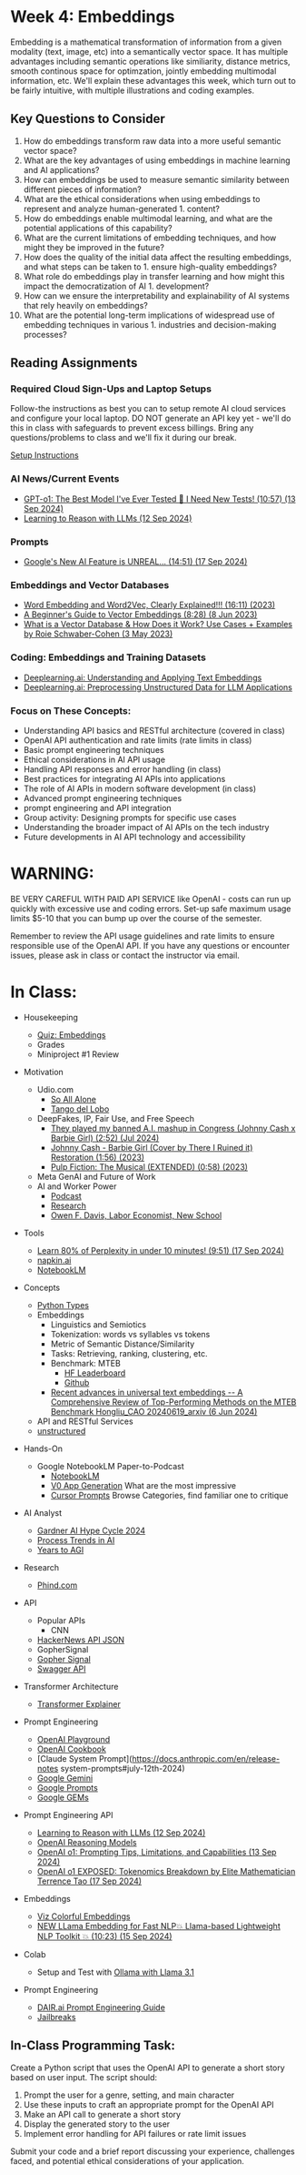 # Week 4: Embeddings

Embedding is a mathematical transformation of information from a given modality (text, image, etc) into a semantically vector space. It has multiple advantages including semantic operations like similiarity, distance metrics, smooth continous space for optimzation, jointly embedding multimodal information, etc. We'll explain these advantages this week, which turn out to be fairly intuitive, with multiple illustrations and coding examples.

## Key Questions to Consider

1. How do embeddings transform raw data into a more useful semantic vector space?
2. What are the key advantages of using embeddings in machine learning and AI applications?
3. How can embeddings be used to measure semantic similarity between different pieces of information?
4. What are the ethical considerations when using embeddings to represent and analyze human-generated 1. content?
5. How do embeddings enable multimodal learning, and what are the potential applications of this capability?
6. What are the current limitations of embedding techniques, and how might they be improved in the future?
7. How does the quality of the initial data affect the resulting embeddings, and what steps can be taken to 1. ensure high-quality embeddings?
8. What role do embeddings play in transfer learning and how might this impact the democratization of AI 1. development?
9. How can we ensure the interpretability and explainability of AI systems that rely heavily on embeddings?
10. What are the potential long-term implications of widespread use of embedding techniques in various 1. industries and decision-making processes?

## Reading Assignments

### Required Cloud Sign-Ups and Laptop Setups

Follow-the instructions as best you can to setup remote AI cloud services and configure your local laptop. DO NOT generate an API key yet - we'll do this in class with safeguards to prevent excess billings. Bring any questions/problems to class and we'll fix it during our break.

[Setup Instructions](../modules/signups_setups.md)

### AI News/Current Events

* [GPT-o1: The Best Model I've Ever Tested 🍓 I Need New Tests! (10:57) (13 Sep 2024)](https://www.youtube.com/watch?v=SbrfjBV8EzM)
* [Learning to Reason with LLMs (12 Sep 2024)](https://openai.com/index/learning-to-reason-with-llms/)
  
### Prompts 

* [Google's New AI Feature is UNREAL... (14:51) (17 Sep 2024)](https://www.youtube.com/watch?v=VY0sdh3p-g0&t=843s)

### Embeddings and Vector Databases

* [Word Embedding and Word2Vec, Clearly Explained!!! (16:11) (2023)](https://www.youtube.com/watch?v=viZrOnJclY0)
* [A Beginner's Guide to Vector Embeddings (8:28) (8 Jun 2023)](https://www.youtube.com/watch?v=NEreO2zlXDk)
* [What is a Vector Database & How Does it Work? Use Cases + Examples by Roie Schwaber-Cohen (3 May 2023)](https://www.pinecone.io/learn/vector-database/)

### Coding: Embeddings and Training Datasets

* [Deeplearning.ai: Understanding and Applying Text Embeddings](https://www.deeplearning.ai/short-courses/embedding-models-from-architecture-to-implementation/)
* [Deeplearning.ai: Preprocessing Unstructured Data for LLM Applications](https://www.deeplearning.ai/short-courses/preprocessing-unstructured-data-for-llm-applications/)

### Focus on These Concepts:

* Understanding API basics and RESTful architecture (covered in class)
* OpenAI API authentication and rate limits (rate limits in class)
* Basic prompt engineering techniques
* Ethical considerations in AI API usage
* Handling API responses and error handling (in class)
* Best practices for integrating AI APIs into applications
* The role of AI APIs in modern software development (in class)
* Advanced prompt engineering techniques
* prompt engineering and API integration
* Group activity: Designing prompts for specific use cases
* Understanding the broader impact of AI APIs on the tech industry
* Future developments in AI API technology and accessibility

# WARNING:

BE VERY CAREFUL WITH PAID API SERVICE like OpenAI - costs can run up quickly with excessive use and coding errors. Set-up safe maximum usage limits $5-10 that you can bump up over the course of the semester.

Remember to review the API usage guidelines and rate limits to ensure responsible use of the OpenAI API. If you have any questions or encounter issues, please ask in class or contact the instructor via email.

# In Class:

* Housekeeping
  * [Quiz: Embeddings](https://forms.gle/X613PqaDYDDUrSSw6)
  * Grades
  * Miniproject #1 Review

* Motivation
  * Udio.com
    * [So All Alone](https://www.udio.com/songs/5Ez3kNfY3F89Y7nnxrxssv)
    * [Tango del Lobo](hhttps://www.udio.com/songs/m4hSMdNzkY5cGvQFk9W4Dm)
  * DeepFakes, IP, Fair Use, and Free Speech
    * [They played my banned  A.I. mashup in Congress (Johnny Cash x Barbie Girl) (2:52) (Jul 2024)](https://www.youtube.com/watch?v=-vh4ErO-i5o)
    * [Johnny Cash - Barbie Girl (Cover by There I Ruined it) Restoration (1:56) (2023)](https://www.youtube.com/watch?v=MAFdzBTe2lg)
    * [Pulp Fiction: The Musical (EXTENDED) (0:58) (2023)](https://www.youtube.com/watch?v=6uLYs5tB0Is)
  * Meta GenAI and Future of Work
  * AI and Worker Power
    * [Podcast](https://drive.google.com/file/d/1xuh6YSPpF7cYvCzE2dnZ_u474qLQICp5/view?usp=sharing)
    * [Research](https://ofdavis.com/papers/ai/)
    * [Owen F. Davis, Labor Economist, New School](https://ofdavis.com/) 

* Tools
  * [Learn 80% of Perplexity in under 10 minutes! (9:51) (17 Sep 2024)](https://www.youtube.com/watch?v=YoWdogtZRw8)
  * [napkin.ai](napkin.ai/)
  * [NotebookLM](https://notebooklm.google.com/)

* Concepts
  * [Python Types](https://chatgpt.com/share/66f2de6c-bbfc-800d-8b3c-3abdeccdaf77)
  * Embeddings
    * Linguistics and Semiotics
    * Tokenization: words vs syllables vs tokens
    * Metric of Semantic Distance/Similarity
    * Tasks: Retrieving, ranking, clustering, etc.
    * Benchmark: MTEB
      * [HF Leaderboard](https://huggingface.co/spaces/mteb/leaderboard)
      * [Github](https://github.com/embeddings-benchmark/mteb)
    * [Recent advances in universal text embeddings -- A Comprehensive Review of Top-Performing Methods on the MTEB Benchmark Hongliu_CAO 20240619_arxiv (6 Jun 2024)](https://www.semanticscholar.org/paper/Recent-advances-in-text-embedding%3A-A-Comprehensive-Cao/82de481ebb5cf401b215178c20b058c7c1a4f9cd)
  * API and RESTful Services
  * [unstructured](https://docs.unstructured.io/api-reference/api-services/sdk-python)

* Hands-On
  * Google NotebookLM Paper-to-Podcast
    * [NotebookLM](https://notebooklm.google.com/)
    * [V0 App Generation](https://v0.dev/chat) What are the most impressive
    * [Cursor Prompts](https://www.cursordirectory.com/) Browse Categories, find familiar one to critique

* AI Analyst
  * [Gardner AI Hype Cycle 2024](https://www.jaggaer.com/download/analyst-report/gartner-hype-cycle-for-artificial-intelligence-2024)
  * [Process Trends in AI](https://appian.com/blog/acp/ai/ai-trends-enterprises-2024#:~:text=Summary%20of%20trends.%201%20AI%20systems%20become%20more,operations%208%20Responsible%20AI%20gets%20prioritized.%20More%20items)
  * [Years to AGI](https://www.reddit.com/r/OpenAI/comments/191qk1d/ark_invest_predicts_agi_will_be_achieved_until/)
* Research
  * [Phind.com](https://www.phind.com/)

* API
  * Popular APIs
    * CNN
  * [HackerNews API JSON](https://github.com/darrenpaine/HackerNews-Pipeline/blob/main/Hacker%20News%20Pipeline.ipynb)
  * GopherSignal
  * [Gopher Signal](https://gophersignal.com/)
  * [Swagger API](https://gophersignal.com/swagger/index.html#/)
* Transformer Architecture
  * [Transformer Explainer](https://poloclub.github.io/transformer-explainer/)
* Prompt Engineering
  * [OpenAI Playground](https://platform.openai.com/playground/chat)
  * [OpenAI Cookbook](https://github.com/openai/openai-cookbook)
  * [Claude System Prompt](https://docs.anthropic.com/en/release-notes  system-prompts#july-12th-2024)
  * [Google Gemini](https://ai.google.dev/gemini-api/prompts)
  * [Google Prompts](https://aistudio.google.com/app/prompts/new_chat)
  * [Google GEMs](https://gemini.google.com/u/0/gems/view)
* Prompt Engineering API
  * [Learning to Reason with LLMs (12 Sep 2024)](https://openai.com/index/learning-to-reason-with-llms/)
  * [OpenAI Reasoning Models](https://platform.openai.com/docs/guides/reasoning/advice-on-prompting?reasoning-prompt-examples=coding-planning)
  * [OpenAI o1: Prompting Tips, Limitations, and Capabilities (13 Sep 2024)](https://www.vellum.ai/blog/how-to-prompt-the-openai-o1-model)
  * [OpenAI o1 EXPOSED: Tokenomics Breakdown by Elite Mathematician Terrence Tao (17 Sep 2024)](https://www.youtube.com/watch?v=hMbLq-TKlNA&t=435s)
* Embeddings
  * [Viz Colorful Embeddings](https://huggingface.co/spaces/jphwang/colorful_vectors)
  * [NEW LLama Embedding for Fast NLP💥 Llama-based Lightweight NLP Toolkit 💥 (10:23) (15 Sep 2024)](https://www.youtube.com/watch?v=GF7wnswJF74)
* Colab
  * Setup and Test with [Ollama with Llama 3.1](https://colab.research.google.com/drive/1WCsHuRedSztAFDa-3bRpnPuSX9KiLdto?usp=sharing)
* Prompt Engineering
  * [DAIR.ai Prompt Engineering Guide](https://www.promptingguide.ai/)
  * [Jailbreaks](https://jailbreaks.org/)

## In-Class Programming Task:
Create a Python script that uses the OpenAI API to generate a short story based on user input. The script should:

1. Prompt the user for a genre, setting, and main character
2. Use these inputs to craft an appropriate prompt for the OpenAI API
3. Make an API call to generate a short story
4. Display the generated story to the user
5. Implement error handling for API failures or rate limit issues

Submit your code and a brief report discussing your experience, challenges faced, and potential ethical considerations of your application.